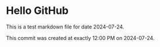 # Hello GitHub
This is a test markdown file for date 2024-07-24.

This commit was created at exactly 12:00 PM on 2024-07-24.
